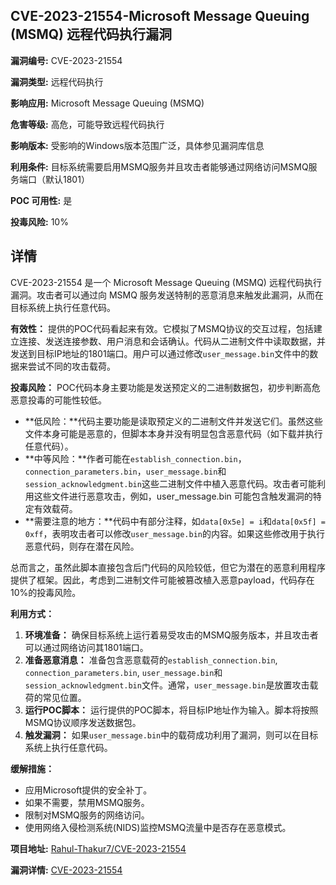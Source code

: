 ## CVE-2023-21554-Microsoft Message Queuing (MSMQ) 远程代码执行漏洞

**漏洞编号:** CVE-2023-21554

**漏洞类型:** 远程代码执行

**影响应用:** Microsoft Message Queuing (MSMQ)

**危害等级:** 高危，可能导致远程代码执行

**影响版本:** 受影响的Windows版本范围广泛，具体参见漏洞库信息

**利用条件:** 目标系统需要启用MSMQ服务并且攻击者能够通过网络访问MSMQ服务端口（默认1801）

**POC 可用性:** 是

**投毒风险:** 10%

## 详情

CVE-2023-21554 是一个 Microsoft Message Queuing (MSMQ) 远程代码执行漏洞。攻击者可以通过向 MSMQ 服务发送特制的恶意消息来触发此漏洞，从而在目标系统上执行任意代码。

**有效性：**
提供的POC代码看起来有效。它模拟了MSMQ协议的交互过程，包括建立连接、发送连接参数、用户消息和会话确认。代码从二进制文件中读取数据，并发送到目标IP地址的1801端口。用户可以通过修改`user_message.bin`文件中的数据来尝试不同的攻击载荷。

**投毒风险：**
POC代码本身主要功能是发送预定义的二进制数据包，初步判断高危恶意投毒的可能性较低。
*   **低风险：**代码主要功能是读取预定义的二进制文件并发送它们。虽然这些文件本身可能是恶意的，但脚本本身并没有明显包含恶意代码（如下载并执行任意代码）。
*   **中等风险：**作者可能在`establish_connection.bin`，`connection_parameters.bin`，`user_message.bin`和 `session_acknowledgment.bin`这些二进制文件中植入恶意代码。攻击者可能利用这些文件进行恶意攻击，例如，user_message.bin 可能包含触发漏洞的特定有效载荷。
*   **需要注意的地方：**代码中有部分注释，如`data[0x5e] = i`和`data[0x5f] = 0xff`，表明攻击者可以修改`user_message.bin`的内容。如果这些修改用于执行恶意代码，则存在潜在风险。

总而言之，虽然此脚本直接包含后门代码的风险较低，但它为潜在的恶意利用程序提供了框架。因此，考虑到二进制文件可能被篡改植入恶意payload，代码存在10%的投毒风险。

**利用方式：**
1.  **环境准备：** 确保目标系统上运行着易受攻击的MSMQ服务版本，并且攻击者可以通过网络访问其1801端口。
2.  **准备恶意消息：** 准备包含恶意载荷的`establish_connection.bin`, `connection_parameters.bin`, `user_message.bin`和`session_acknowledgment.bin`文件。通常，`user_message.bin`是放置攻击载荷的常见位置。
3.  **运行POC脚本：** 运行提供的POC脚本，将目标IP地址作为输入。脚本将按照MSMQ协议顺序发送数据包。
4.  **触发漏洞：** 如果`user_message.bin`中的载荷成功利用了漏洞，则可以在目标系统上执行任意代码。

**缓解措施：**
*   应用Microsoft提供的安全补丁。
*   如果不需要，禁用MSMQ服务。
*   限制对MSMQ服务的网络访问。
*   使用网络入侵检测系统(NIDS)监控MSMQ流量中是否存在恶意模式。

**项目地址:** [Rahul-Thakur7/CVE-2023-21554](https://github.com/Rahul-Thakur7/CVE-2023-21554)

**漏洞详情:** [CVE-2023-21554](https://nvd.nist.gov/vuln/detail/CVE-2023-21554)